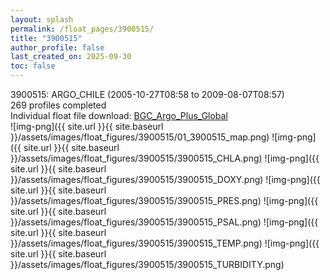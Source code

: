 ```yaml
---
layout: splash
permalink: /float_pages/3900515/
title: "3900515"
author_profile: false
last_created_on: 2025-09-30
toc: false
---
```

 
3900515: ARGO_CHILE (2005-10-27T08:58 to 2009-08-07T08:57)\
269 profiles completed\
Individual float file download: [BGC_Argo_Plus_Global](https://ftp.soest.hawaii.edu/bgc_argo_plus/Individual_Floats/outliers_removed/3900515_Sprof_processed.nc)\
![img-png]({{ site.url }}{{ site.baseurl }}/assets/images/float_figures/3900515/01_3900515_map.png)
![img-png]({{ site.url }}{{ site.baseurl }}/assets/images/float_figures/3900515/3900515_CHLA.png)
![img-png]({{ site.url }}{{ site.baseurl }}/assets/images/float_figures/3900515/3900515_DOXY.png)
![img-png]({{ site.url }}{{ site.baseurl }}/assets/images/float_figures/3900515/3900515_PRES.png)
![img-png]({{ site.url }}{{ site.baseurl }}/assets/images/float_figures/3900515/3900515_PSAL.png)
![img-png]({{ site.url }}{{ site.baseurl }}/assets/images/float_figures/3900515/3900515_TEMP.png)
![img-png]({{ site.url }}{{ site.baseurl }}/assets/images/float_figures/3900515/3900515_TURBIDITY.png)

